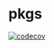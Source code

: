 
# pkgs

[![codecov](https://codecov.io/gh/ybzhanghx/pkgs/branch/master/graph/badge.svg?token=4SAMNH511G)](https://codecov.io/gh/ybzhanghx/pkgs)
